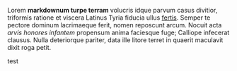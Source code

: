 Lorem **markdownum turpe terram** volucris idque parvum casus divitior,
triformis ratione et viscera Latinus Tyria fiducia ullus
[fertis](http://mirumtamen.io/locumper.php). Semper te pectore dominum
lacrimaeque ferit, nomen reposcunt arcum. Nocuit acta *arvis honores infantem*
propensum anima faciesque fuge; Calliope infecerat clausus. Nulla deteriorque
pariter, data ille litore terret in quaerit maculavit dixit roga petit.



t﻿est